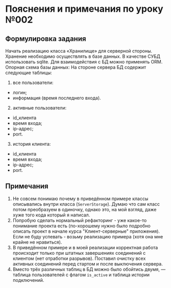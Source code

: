 # Пояснения и примечания по уроку №002

## Формулировка задания

Начать реализацию класса «Хранилище» для серверной стороны.
Хранение необходимо осуществлять в базе данных. В качестве СУБД использовать
sqlite. Для взаимодействия с БД можно применять ORM.
Опорная схема базы данных:
На стороне сервера БД содержит следующие таблицы:

1. все пользователи:

* логин;
* информация (время последнего входа).

2. активные пользователи:

* id_клиента
* время входа;
* ip-адрес;
* port.

3. история клиента:

* id_клиента
* время входа;
* ip-адрес;
* port.

## Примечания

1. Не совсем понимаю почему в приведённом примере классы описывались внутри 
   класса (`ServerStorage`). Думаю что сам класс потом преобразуем в одиночку, 
   однако это, на мой взгляд, даже хуже того кода который я написал.
2. Попробую сделать нормальный рефакторинг - уже какое-то понимание проекта 
   есть (по-хорошему нужно было подробно описать проект в начале курса 
   "Клиент-серверные" приложения). Если не буду успевать - возьму реализацию 
   примера (хотя она мне крайне не нравиться).
3. В приведённом примере и в моей реализации корректная работа происходит 
   только при штатных завершениях соединений с клиентом (нет отработки разрывов).
   Поставил очистку всех активных соединений перед стартом и после выключения сервера.
4. Вместо трёх различных таблиц в БД можно было обойтись двумя, — таблица 
   пользователей с флагом `is_active` и таблица истории подключений.